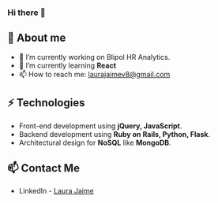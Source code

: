 ### Hi there 👋

## 🧐 About me
- 🔭 I’m currently working on Blipol HR Analytics.
- 🌱 I’m currently learning **React**
- 📫 How to reach me: laurajaimev8@gmail.com

## ⚡ Technologies
- Front-end development using **jQuery, JavaScript**.
- Backend development using **Ruby on Rails, Python, Flask**.
- Architectural design for **NoSQL** like **MongoDB**.

## 📫 Contact Me
- LinkedIn - [Laura Jaime](https://www.linkedin.com/in/laura-jaime/)

